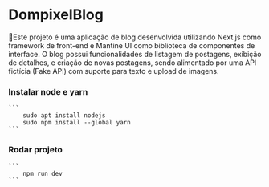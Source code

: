 # DompixelBlog

📝Este projeto é uma aplicação de blog desenvolvida utilizando Next.js como framework de front-end e Mantine UI como biblioteca de componentes de interface. O blog possui funcionalidades de listagem de postagens, exibição de detalhes, e criação de novas postagens, sendo alimentado por uma API fictícia (Fake API) com suporte para texto e upload de imagens.


### Instalar node e yarn
	```
		sudo apt install nodejs
		sudo npm install --global yarn
	```

### Rodar projeto
	```
		npm run dev
	```
